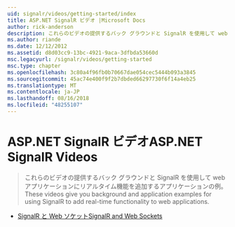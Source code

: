 ```yaml
---
uid: signalr/videos/getting-started/index
title: ASP.NET SignalR ビデオ |Microsoft Docs
author: rick-anderson
description: これらのビデオの提供するバック グラウンドと SignalR を使用して web アプリケーションにリアルタイム機能を追加するアプリケーションの例。
ms.author: riande
ms.date: 12/12/2012
ms.assetid: d8d03cc9-13bc-4921-9aca-3dfbda53660d
msc.legacyurl: /signalr/videos/getting-started
msc.type: chapter
ms.openlocfilehash: 3c80a4f96fb0b70667dae054cec5444b093a3845
ms.sourcegitcommit: 45ac74e400f9f2b7dbded66297730f6f14a4eb25
ms.translationtype: MT
ms.contentlocale: ja-JP
ms.lasthandoff: 08/16/2018
ms.locfileid: "48255107"
---
```

<a name="aspnet-signalr-videos"></a><span data-ttu-id="54463-103">ASP.NET SignalR ビデオ</span><span class="sxs-lookup"><span data-stu-id="54463-103">ASP.NET SignalR Videos</span></span>
====================
> <span data-ttu-id="54463-104">これらのビデオの提供するバック グラウンドと SignalR を使用して web アプリケーションにリアルタイム機能を追加するアプリケーションの例。</span><span class="sxs-lookup"><span data-stu-id="54463-104">These videos give you background and application examples for using SignalR to add real-time functionality to web applications.</span></span>


- [<span data-ttu-id="54463-105">SignalR と Web ソケット</span><span class="sxs-lookup"><span data-stu-id="54463-105">SignalR and Web Sockets</span></span>](signalr-and-web-sockets.md)

